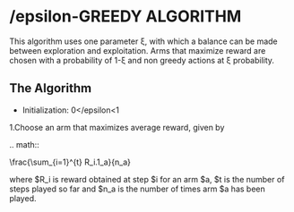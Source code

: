 # /epsilon-GREEDY ALGORITHM
This algorithm uses one parameter ξ, with which a balance can be made between exploration and exploitation. Arms that maximize reward are chosen with a probability of 1-ξ and non greedy actions at ξ probability.
## The Algorithm
* Initialization: 0</epsilon<1

1.Choose an arm that maximizes average reward, given by

.. math::

\frac{\sum_{i=1}^{t} R_i.1_a}{n_a}


where $R_i is reward obtained at step $i for an arm $a, $t is the number of steps played so far and $n_a is the number of times arm $a has been played.
